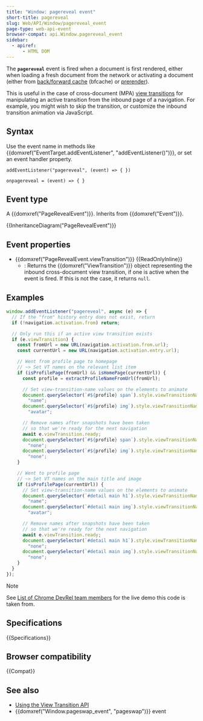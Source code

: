 ```yaml
---
title: "Window: pagereveal event"
short-title: pagereveal
slug: Web/API/Window/pagereveal_event
page-type: web-api-event
browser-compat: api.Window.pagereveal_event
sidebar:
  - apiref:
      - HTML DOM
---
```


The **`pagereveal`** event is fired when a document is first rendered, either when loading a fresh document from the network or activating a document (either from [back/forward cache](/en-US/docs/Glossary/bfcache) (bfcache) or [prerender](/en-US/docs/Glossary/Prerender)).

This is useful in the case of cross-document (MPA) [view transitions](/en-US/docs/Web/API/View_Transition_API) for manipulating an active transition from the inbound page of a navigation. For example, you might wish to skip the transition, or customize the inbound transition animation via JavaScript.

## Syntax

Use the event name in methods like {{domxref("EventTarget.addEventListener", "addEventListener()")}}, or set an event handler property.

```js-nolint
addEventListener("pagereveal", (event) => { })

onpagereveal = (event) => { }
```

## Event type

A {{domxref("PageRevealEvent")}}. Inherits from {{domxref("Event")}}.

{{InheritanceDiagram("PageRevealEvent")}}

## Event properties

- {{domxref("PageRevealEvent.viewTransition")}} {{ReadOnlyInline}}
  - : Returns the {{domxref("ViewTransition")}} object representing the inbound cross-document view transition, if one is active when the event is fired. If this is not the case, it returns `null`.

## Examples

```js
window.addEventListener("pagereveal", async (e) => {
  // If the "from" history entry does not exist, return
  if (!navigation.activation.from) return;

  // Only run this if an active view transition exists
  if (e.viewTransition) {
    const fromUrl = new URL(navigation.activation.from.url);
    const currentUrl = new URL(navigation.activation.entry.url);

    // Went from profile page to homepage
    // ~> Set VT names on the relevant list item
    if (isProfilePage(fromUrl) && isHomePage(currentUrl)) {
      const profile = extractProfileNameFromUrl(fromUrl);

      // Set view-transition-name values on the elements to animate
      document.querySelector(`#${profile} span`).style.viewTransitionName =
        "name";
      document.querySelector(`#${profile} img`).style.viewTransitionName =
        "avatar";

      // Remove names after snapshots have been taken
      // so that we're ready for the next navigation
      await e.viewTransition.ready;
      document.querySelector(`#${profile} span`).style.viewTransitionName =
        "none";
      document.querySelector(`#${profile} img`).style.viewTransitionName =
        "none";
    }

    // Went to profile page
    // ~> Set VT names on the main title and image
    if (isProfilePage(currentUrl)) {
      // Set view-transition-name values on the elements to animate
      document.querySelector(`#detail main h1`).style.viewTransitionName =
        "name";
      document.querySelector(`#detail main img`).style.viewTransitionName =
        "avatar";

      // Remove names after snapshots have been taken
      // so that we're ready for the next navigation
      await e.viewTransition.ready;
      document.querySelector(`#detail main h1`).style.viewTransitionName =
        "none";
      document.querySelector(`#detail main img`).style.viewTransitionName =
        "none";
    }
  }
});
```

> [!NOTE]
> See [List of Chrome DevRel team members](https://view-transitions.chrome.dev/profiles/mpa/) for the live demo this code is taken from.

## Specifications

{{Specifications}}

## Browser compatibility

{{Compat}}

## See also

- [Using the View Transition API](/en-US/docs/Web/API/View_Transition_API/Using)
- {{domxref("Window.pageswap_event", "pageswap")}} event
